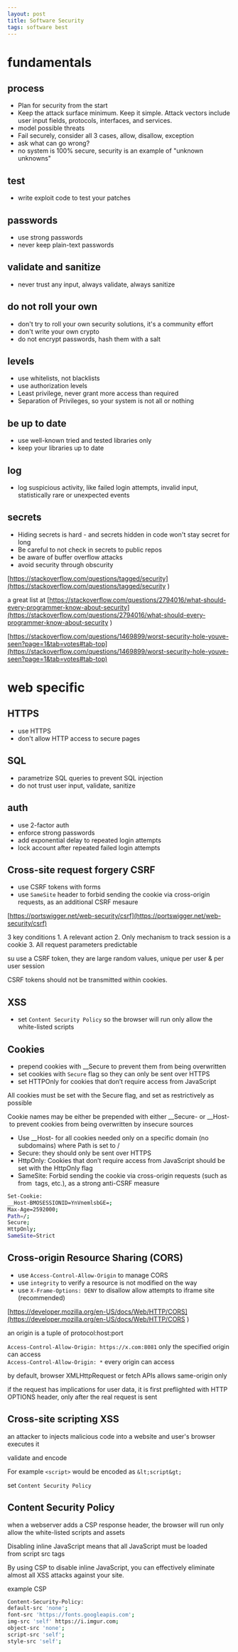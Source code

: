 ```yaml
---
layout: post
title: Software Security 
tags: software best 
--- 
```

# fundamentals

## process

* Plan for security from the start
* Keep the attack surface minimum. Keep it simple. Attack vectors include user input fields, protocols, interfaces, and services.
* model possible threats
* Fail securely, consider all 3 cases, allow, disallow, exception
* ask what can go wrong? 
* no system is 100% secure, security is an example of "unknown unknowns"

## test 

* write exploit code to test your patches 


## passwords

* use strong passwords
* never keep plain-text passwords

## validate and sanitize 

* never trust any input, always validate, always sanitize

## do not roll your own 

* don't try to roll your own security solutions, it's a community effort 
* don't write your own crypto
* do not encrypt passwords, hash them with a salt 

## levels

* use whitelists, not blacklists 
* use authorization levels
* Least privilege, never grant more access than required
* Separation of Privileges, so your system is not all or nothing
  
## be up to date 

* use well-known tried and tested libraries only
* keep your libraries up to date 

## log 

* log suspicious activity, like failed login attempts, invalid input, statistically rare or unexpected events 

## secrets

* Hiding secrets is hard - and secrets hidden in code won't stay secret for long
* Be careful to not check in secrets to public repos
* be aware of buffer overflow attacks 
* avoid security through obscurity 

[https://stackoverflow.com/questions/tagged/security](https://stackoverflow.com/questions/tagged/security
)

a great list at [https://stackoverflow.com/questions/2794016/what-should-every-programmer-know-about-security](https://stackoverflow.com/questions/2794016/what-should-every-programmer-know-about-security
)

[https://stackoverflow.com/questions/1469899/worst-security-hole-youve-seen?page=1&tab=votes#tab-top](https://stackoverflow.com/questions/1469899/worst-security-hole-youve-seen?page=1&tab=votes#tab-top)

# web specific  

## HTTPS

* use HTTPS 
* don't allow HTTP access to secure pages
  
## SQL

* parametrize SQL queries to prevent SQL injection
* do not trust user input, validate, sanitize

## auth 

* use 2-factor auth 
* enforce strong passwords
* add exponential delay to repeated login attempts
* lock account after repeated failed login attempts 

## Cross-site request forgery CSRF 

* use CSRF tokens with forms 
* use `SameSite` header to forbid sending the cookie via cross-origin requests, as an additional CSRF mesaure


[https://portswigger.net/web-security/csrf](https://portswigger.net/web-security/csrf)

3 key conditions
    1. A relevant action
    2. Only mechanism to track session is a cookie
    3. All request parameters predictable 

su use a CSRF token, they are large random values, unique per user & per user session

CSRF tokens should not be transmitted within cookies.


## XSS 

* set `Content Security Policy` so the browser will run only allow the white-listed scripts

## Cookies
* prepend cookies with __Secure to prevent them from being overwritten 
* set cookies with `Secure` flag so they can only be sent over HTTPS 
* set HTTPOnly for cookies that don’t require access from JavaScript

All cookies must be set with the Secure flag, and set as restrictively as possible

Cookie names may be either be prepended with either __Secure- or __Host- to prevent cookies from being overwritten by insecure sources

* Use __Host- for all cookies needed only on a specific domain (no subdomains) where Path is set to /
* Secure: they should only be sent over HTTPS
* HttpOnly: Cookies that don’t require access from JavaScript should be set with the HttpOnly flag
* SameSite: Forbid sending the cookie via cross-origin requests (such as from <img> tags, etc.), as a strong anti-CSRF measure

```bash
Set-Cookie: 
__Host-BMOSESSIONID=YnVnemlsbGE=; 
Max-Age=2592000; 
Path=/; 
Secure; 
HttpOnly; 
SameSite=Strict
```

## Cross-origin Resource Sharing (CORS)

* use `Access-Control-Allow-Origin` to manage CORS 
* use `integrity` to verify a resource is not modified on the way
* use `X-Frame-Options: DENY` to disallow allow attempts to iframe site (recommended)
 

[https://developer.mozilla.org/en-US/docs/Web/HTTP/CORS](https://developer.mozilla.org/en-US/docs/Web/HTTP/CORS
)

an origin is a tuple of protocol:host:port

`Access-Control-Allow-Origin: https://x.com:8081`  only the specified origin can access  
`Access-Control-Allow-Origin: *` every origin can access

by default, browser XMLHttpRequest or fetch APIs allows same-origin only 

if the request has implications for user data, it is first preflighted with HTTP OPTIONS header, only after the real request is sent 



## Cross-site scripting XSS 

an attacker to injects malicious code into a website and user's browser executes it 

validate and encode

For example `<script>` would be encoded as `&lt;script&gt;`

set `Content Security Policy`


## Content Security Policy

when a webserver adds a CSP response header, the browser will run only allow the white-listed scripts and assets 

Disabling inline JavaScript means that all JavaScript must be loaded from script src tags 

By using CSP to disable inline JavaScript, you can effectively eliminate almost all XSS attacks against your site.

example CSP

```bash
Content-Security-Policy: 
default-src 'none'; 
font-src 'https://fonts.googleapis.com';
img-src 'self' https://i.imgur.com; 
object-src 'none'; 
script-src 'self'; 
style-src 'self';
```

